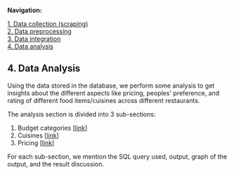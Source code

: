 **Navigation:**

[1. Data collection (scraping)](../data_collection)\
[2. Data preprocessing](../data_preprocessing)\
[3. Data integration](../data_integration)\
[4. Data analysis]()

## 4. Data Analysis

Using the data stored in the database, we perform some analysis to get insights about the different aspects like pricing, peoples' preference, and rating of different food items/cuisines across different restaurants.

The analysis section is divided into 3 sub-sections:
1. Budget categories \[[link](./analysis_budget_categories.md)\]
2. Cuisines \[[link](./analysis_cuisines.md)\]
3. Pricing \[[link](./analysis_pricing.md)\]

For each sub-section, we mention the SQL query used, output, graph of the output, and the result discussion.
